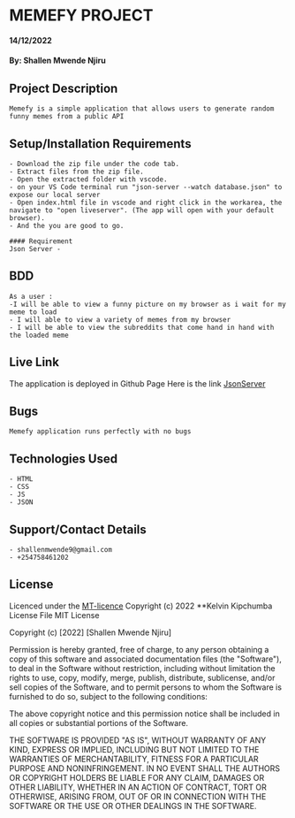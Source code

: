 # MEMEFY PROJECT
#### 14/12/2022
#### By: Shallen Mwende Njiru

## Project Description
    Memefy is a simple application that allows users to generate random funny memes from a public API

## Setup/Installation Requirements
    - Download the zip file under the code tab.
    - Extract files from the zip file.
    - Open the extracted folder with vscode.
    - on your VS Code terminal run "json-server --watch database.json" to expose our local server
    - Open index.html file in vscode and right click in the workarea, the navigate to "open liveserver". (The app will open with your default browser).
    - And the you are good to go.

    #### Requirement
    Json Server - 

## BDD
    As a user :
    -I will be able to view a funny picture on my browser as i wait for my meme to load
    - I will able to view a variety of memes from my browser
    - I will be able to view the subreddits that come hand in hand with the loaded meme

## Live Link
The application is deployed in Github Page
Here is the link [JsonServer](kips90.github.io/Intro-to-github/)

## Bugs
    Memefy application runs perfectly with no bugs

## Technologies Used
    - HTML
    - CSS
    - JS
    - JSON 

## Support/Contact Details
    - shallenmwende9@gmail.com
    - +254758461202

## License
Licenced under the [MT-licence](https://github.com/kips90/ReadmeIntro/blob/master/license) Copyright (c) 2022 **Kelvin Kipchumba
License File
MIT License

Copyright (c) [2022] [Shallen Mwende Njiru]

Permission is hereby granted, free of charge, to any person obtaining a copy
of this software and associated documentation files (the "Software"), to deal
in the Software without restriction, including without limitation the rights
to use, copy, modify, merge, publish, distribute, sublicense, and/or sell
copies of the Software, and to permit persons to whom the Software is
furnished to do so, subject to the following conditions:

The above copyright notice and this permission notice shall be included in all
copies or substantial portions of the Software.

THE SOFTWARE IS PROVIDED "AS IS", WITHOUT WARRANTY OF ANY KIND, EXPRESS OR
IMPLIED, INCLUDING BUT NOT LIMITED TO THE WARRANTIES OF MERCHANTABILITY,
FITNESS FOR A PARTICULAR PURPOSE AND NONINFRINGEMENT. IN NO EVENT SHALL THE
AUTHORS OR COPYRIGHT HOLDERS BE LIABLE FOR ANY CLAIM, DAMAGES OR OTHER
LIABILITY, WHETHER IN AN ACTION OF CONTRACT, TORT OR OTHERWISE, ARISING FROM,
OUT OF OR IN CONNECTION WITH THE SOFTWARE OR THE USE OR OTHER DEALINGS IN THE
SOFTWARE.